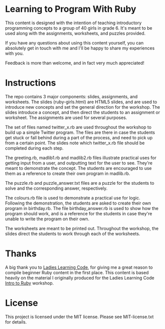 # Learning to Program With Ruby

This content is designed with the intention of teaching introductory programming concepts to a group of 40 girls in grade 6. 
It's meant to be used along with the assignments, worksheets, and puzzles provided.

If you have any questions about using this content yourself, you can absolutely get in touch with me 
and I'll be happy to share my experiences with you.

Feedback is more than welcome, and in fact very much appreciated!

# Instructions

The repo contains 3 major components: slides, assignments, and worksheets. The slides (ruby-girls.html) are HTML5 slides, 
and are used to introduce new concepts and set the general direction for the workshop. The slides introduce a concept, and then 
direct the students to an assignment or worksheet. The assignments are used for several purposes.

The set of files named twitter_x.rb are used throughout the workshop to build up a simple Twitter program. The files are there 
in case the students get stuck or fall behind during a part of the process, and need to pick up from a certain point. The slides 
note which twitter_x.rb file should be completed during each step.

The greeting.rb, madlib1.rb and madlib2.rb files illustrate practical uses for getting input from a user, and outputting text for the user to see. They're 
meant to demonstrate the concept. The students are encouraged to use them as a reference to create their own program in madlib.rb.

The puzzle.rb and puzzle_answer.txt files are a puzzle for the students to solve and the corresponding answer, respectively. 

The colours.rb file is used to demonstrate a practical use for logic. Following the demonstration, the students are asked to create 
their own program in birthday.rb. The file birthday_answer.rb is used to show how the program should work, and is a reference for the students in case 
they're unable to write the program on their own.

The worksheets are meant to be printed out. Throughout the workshop, the slides direct the students to work through each of the worksheets.

# Thanks

A big thank you to [Ladies Learning Code](http://ladieslearningcode.com/), for giving me a great reason to 
compile beginner Ruby content in the first place. This content is based heavily on the material I originally produced for the 
Ladies Learning Code [Intro to Ruby](https://github.com/dessy/ladieslearningcode-ruby) workshop.

# License

This project is licensed under the MIT license. Please see MIT-license.txt for details.
